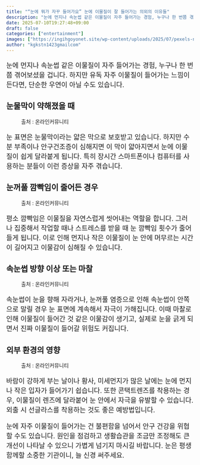 ```yaml
---
title: "“눈에 뭐가 자꾸 들어가요” 눈에 이물질이 잘 들어가는 의외의 이유들"
description: "눈에 먼지나 속눈썹 같은 이물질이 자주 들어가는 경험, 누구나 한 번쯤 겪어보셨을 겁니다. 하지만 유독 자주 이물질이 들어가는 느낌이 든다면, 단순한 우연이 아닐 수도 있습니다."
date: 2025-07-10T19:27:48+09:00
draft: false
categories: ["entertainment"]
images: ["https://ingihgoyonet.site/wp-content/uploads/2025/07/pexels-nomino-6654168-1024x683.jpg", "https://ingihgoyonet.site/wp-content/uploads/2025/07/pexels-dentrushtin-9855417-768x1024.jpg", "https://ingihgoyonet.site/wp-content/uploads/2025/07/pexels-israelzin-3724431-1024x674.jpg", "https://ingihgoyonet.site/wp-content/uploads/2025/07/pexels-micaasato-1058144-683x1024.jpg"]
author: "kgkstn1423gmailcom"
---
```


<p style="font-size:18px">눈에 먼지나 속눈썹 같은 이물질이 자주 들어가는 경험, 누구나 한 번쯤 겪어보셨을 겁니다. 하지만 유독 자주 이물질이 들어가는 느낌이 든다면, 단순한 우연이 아닐 수도 있습니다.</p> <h2 >눈물막이 약해졌을 때</h2> <figure ><img src="https://ingihgoyonet.site/wp-content/uploads/2025/07/pexels-nomino-6654168-1024x683.jpg" alt="" style="aspect-ratio:16/9;object-fit:cover"/><figcaption >출처 : 온라인커뮤니티</figcaption></figure> <p style="font-size:18px">눈 표면은 눈물막이라는 얇은 막으로 보호받고 있습니다. 하지만 수분 부족이나 안구건조증이 심해지면 이 막이 얇아지면서 눈에 이물질이 쉽게 달라붙게 됩니다. 특히 장시간 스마트폰이나 컴퓨터를 사용하는 분들이 이런 증상을 자주 겪습니다.</p> <h2 >눈꺼풀 깜빡임이 줄어든 경우</h2> <figure ><img src="https://ingihgoyonet.site/wp-content/uploads/2025/07/pexels-dentrushtin-9855417-768x1024.jpg" alt="" style="aspect-ratio:16/9;object-fit:cover"/><figcaption >출처 : 온라인커뮤니티</figcaption></figure> <p style="font-size:18px">평소 깜빡임은 이물질을 자연스럽게 씻어내는 역할을 합니다. 그러나 집중해서 작업할 때나 스트레스를 받을 때 눈 깜빡임 횟수가 줄어들게 됩니다. 이로 인해 먼지나 작은 이물질이 눈 안에 머무르는 시간이 길어지고 이물감이 심해질 수 있습니다.</p> <h2 >속눈썹 방향 이상 또는 마찰</h2> <figure ><img src="https://ingihgoyonet.site/wp-content/uploads/2025/07/pexels-israelzin-3724431-1024x674.jpg" alt="" style="aspect-ratio:16/9;object-fit:cover"/><figcaption >출처 : 온라인커뮤니티</figcaption></figure> <p style="font-size:18px">속눈썹이 눈을 향해 자라거나, 눈꺼풀 염증으로 인해 속눈썹이 안쪽으로 말릴 경우 눈 표면에 계속해서 자극이 가해집니다. 이때 마찰로 인해 이물질이 들어간 것 같은 이물감이 생기고, 실제로 눈을 긁게 되면서 진짜 이물질이 들어갈 위험도 커집니다.</p> <h2 >외부 환경의 영향</h2> <figure ><img src="https://ingihgoyonet.site/wp-content/uploads/2025/07/pexels-micaasato-1058144-683x1024.jpg" alt="" style="aspect-ratio:16/9;object-fit:cover"/><figcaption >출처 : 온라인커뮤니티</figcaption></figure> <p style="font-size:18px">바람이 강하게 부는 날이나 황사, 미세먼지가 많은 날에는 눈에 먼지나 작은 입자가 들어가기 쉽습니다. 또한 콘택트렌즈를 착용하는 경우, 이물질이 렌즈에 달라붙어 눈 안에서 자극을 유발할 수 있습니다. 외출 시 선글라스를 착용하는 것도 좋은 예방법입니다.</p> <p style="font-size:18px">눈에 자주 이물질이 들어가는 건 불편함을 넘어서 안구 건강을 위협할 수도 있습니다. 원인을 점검하고 생활습관을 조금만 조정해도 큰 개선이 나타날 수 있으니 가볍게 넘기지 마시길 바랍니다. 눈은 평생 함께할 소중한 기관이니, 늘 신경 써주세요.</p>
